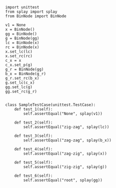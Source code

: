     import unittest
    from splay import splay
    from BinNode import BinNode
 
    v1 = None
    x = BinNode()
    gg = BinNode()
    g = BinNode(gg)
    lc = BinNode(x)
    rc = BinNode(x)
    x.set_lc(lc)
    x.set_rc(rc)
    c_x = x
    c_x.set_p(g)
    g_r = BinNode(gg)
    b_x = BinNode(g_r)
    g_r.set_rc(b_x)
    g.set_lc(c_x)
    gg.set_lc(g)
    gg.set_rc(g_r)


    class SampleTestCase(unittest.TestCase):
        def test_1(self):
            self.assertEqual("None", splay(v1))

        def test_2(self):
            self.assertEqual("zig-zag", splay(lc))

        def test_3(self):
            self.assertEqual("zag-zag", splay(b_x))

        def test_4(self):
            self.assertEqual("zag-zig", splay(x))

        def test_5(self):
            self.assertEqual("zig-zig", splay(g))

        def test_6(self):
            self.assertEqual("root", splay(gg))
